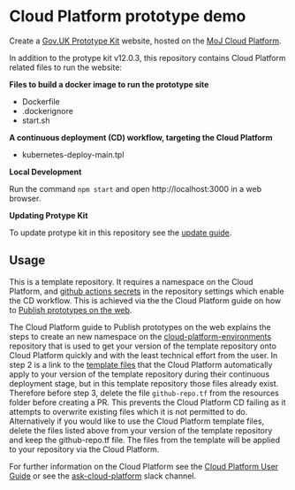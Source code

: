 # Cloud Platform prototype demo
Create a [Gov.UK Prototype Kit] website, hosted on the [MoJ Cloud Platform].

In addition to the protype kit v12.0.3, this repository contains Cloud Platform related files to run the website:

**Files to build a docker image to run the prototype site**

* Dockerfile
* .dockerignore
* start.sh

**A continuous deployment (CD) workflow, targeting the Cloud Platform**

* kubernetes-deploy-main.tpl

**Local Development**

Run the command ```npm start``` and open http://localhost:3000 in a web browser.

**Updating Protype Kit**

To update protype kit in this repository see the [update guide](https://govuk-prototype-kit.herokuapp.com/docs/updating-the-kit).

## Usage

This is a template repository. It requires a namespace on the Cloud Platform, and [github actions secrets] in the repository settings which enable the CD workflow. This is achieved via the the Cloud Platform guide on how to [Publish prototypes on the web].

The Cloud Platform guide to Publish prototypes on the web explains the steps to create an new namespace on the [cloud-platform-environments] repository that is used to get your version of the template repository onto Cloud Platform quickly and with the least technical effort from the user.
In step 2 is a link to the [template files] that the Cloud Platform automatically apply to your version of the template repository during their continuous deployment stage, but in this template repository those files already exist. Therefore before step 3, delete the file ```github-repo.tf``` from the resources folder before creating a PR. This prevents the Cloud Platform CD failing as it attempts to overwrite existing files which it is not permitted to do. Alternatively if you would like to use the Cloud Platform template files, delete the files listed above from your version of the template repository and keep the github-repo.tf file. The files from the template will be applied to your repository via the Cloud Platform.

For further information on the Cloud Platform see the [Cloud Platform User Guide] or see the [ask-cloud-platform] slack channel.

[ask-cloud-platform]: https://mojdt.slack.com/archives/C57UPMZLY
[Cloud Platform User Guide]: https://user-guide.cloud-platform.service.justice.gov.uk/#cloud-platform-user-guide
[template files]: https://github.com/ministryofjustice/cloud-platform-terraform-github-prototype/tree/main/templates
[cloud-platform-environments]: https://github.com/ministryofjustice/cloud-platform-environments
[Publish prototypes on the web]: https://user-guide.cloud-platform.service.justice.gov.uk/documentation/getting-started/prototype-kit.html#publish-prototypes-on-the-web
[Gov.UK Prototype Kit]: https://govuk-prototype-kit.herokuapp.com/docs
[MoJ Cloud Platform]: https://user-guide.cloud-platform.service.justice.gov.uk/documentation/concepts/about-the-cloud-platform.html
[github actions secrets]: https://docs.github.com/en/actions/reference/encrypted-secrets
